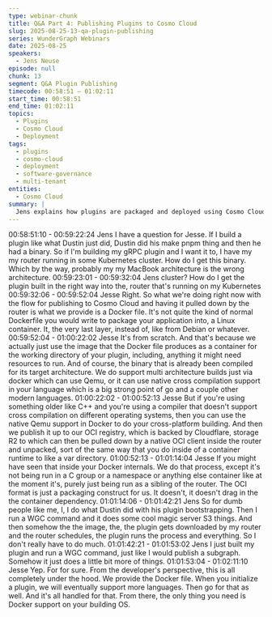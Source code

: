 ```yaml
---
type: webinar-chunk
title: Q&A Part 4: Publishing Plugins to Cosmo Cloud
slug: 2025-08-25-13-qa-plugin-publishing
series: WunderGraph Webinars
date: 2025-08-25
speakers:
  - Jens Neuse
episode: null
chunk: 13
segment: Q&A Plugin Publishing
timecode: 00:58:51 – 01:02:11
start_time: 00:58:51
end_time: 01:02:11
topics:
  - Plugins
  - Cosmo Cloud
  - Deployment
tags:
  - plugins
  - cosmo-cloud
  - deployment
  - software-governance
  - multi-tenant
entities:
  - Cosmo Cloud
summary: |
  Jens explains how plugins are packaged and deployed using Cosmo Cloud, the OCI registry, and Docker-based builds.
---
```


00:58:51:10 - 00:59:22:24
Jens
I have a question for Jesse. If I build a plugin like what Dustin just did, Dustin did his make
pnpm thing and then he had a binary. So if I'm building my gRPC plugin and I want it to, I have
my my router running in some Kubernetes cluster. How do I get this binary. Which by the way,
probably my my MacBook architecture is the wrong architecture.
00:59:23:01 - 00:59:32:04
Jens
cluster?
How do I get the plugin built in the right way into the, router that's running on my Kubernetes
00:59:32:06 - 00:59:52:04
Jesse
Right. So what we're doing right now with the flow for publishing to Cosmo Cloud and having it
pulled down by the router is what we provide is a Docker file. It's not quite the kind of normal
Dockerfile you would write to package your application into, a Linux container. It, the very last
layer, instead of, like from Debian or whatever.
00:59:52:04 - 01:00:22:02
Jesse
It's from scratch. And that's because we actually just use the image that the Docker file
produces as a container for the working directory of your plugin, including, anything it might
need resources to run. And of course, the binary that is already been compiled for its target
architecture. We do support multi architecture builds just via docker which can use Qemu, or it
can use native cross compilation support in your language which is a big strong point of go and
a couple other modern languages.
01:00:22:02 - 01:00:52:13
Jesse
But if you're using something older like C++ and you're using a compiler that doesn't support
cross compilation on different operating systems, then you can use the native Qemu support in
Docker to do your cross-platform building. And then we publish it up to our OCI registry, which is
backed by Cloudflare, storage R2 to which can then be pulled down by a native OCI client
inside the router and unpacked, sort of the same way that you do inside of a container runtime
to like a var directory.
01:00:52:13 - 01:01:14:04
Jesse
If you might have seen that inside your Docker internals. We do that process, except it's not
being run in a C group or a namespace or anything else container like at the moment it's, purely
just being run as a sibling of the router. The OCI format is just a packaging construct for us. It
doesn't, it doesn't drag in the the container dependency.
01:01:14:06 - 01:01:42:21
Jens
So for dumb people like me, I, I do what Dustin did with his plugin bootstrapping. Then I run a
WGC command and it does some cool magic server S3 things. And then somehow the the
image, the, the plugin gets downloaded by my router and the router schedules, the plugin runs
the process and everything. So I don't really have to do much.
01:01:42:21 - 01:01:53:02
Jens
I just built my plugin and run a WGC command, just like I would publish a subgraph. Somehow it
just does a little bit more of things.
01:01:53:04 - 01:02:11:10
Jesse
Yep. For for sure. From the developer's perspective, this is all completely under the hood. We
provide the Docker file. When you initialize a plugin, we will eventually support more languages.
Then go for that as well. And it's all handled for that. From there, the only thing you need is
Docker support on your building OS.
